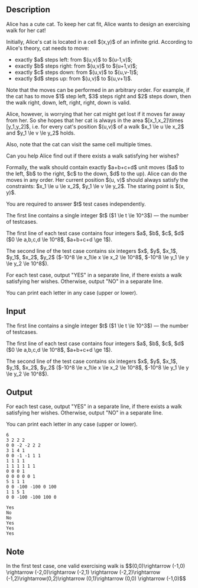 ## Description

<div><p>Alice has a cute cat. To keep her cat fit, Alice wants to design an exercising walk for her cat! </p><p>Initially, Alice's cat is located in a cell $(x,y)$ of an infinite grid. According to Alice's theory, cat needs to move: </p><ul> <li> exactly $a$ steps left: from $(u,v)$ to $(u-1,v)$; </li><li> exactly $b$ steps right: from $(u,v)$ to $(u+1,v)$; </li><li> exactly $c$ steps down: from $(u,v)$ to $(u,v-1)$; </li><li> exactly $d$ steps up: from $(u,v)$ to $(u,v+1)$. </li></ul><p>Note that the moves can be performed in an <span class="tex-font-style-bf">arbitrary order</span>. For example, if the cat has to move $1$ step left, $3$ steps right and $2$ steps down, then the walk right, down, left, right, right, down is valid.</p><p>Alice, however, is worrying that her cat might get lost if it moves far away from her. So she hopes that her cat is <span class="tex-font-style-bf">always</span> in the area $[x_1,x_2]\times [y_1,y_2]$, i.e. for every cat's position $(u,v)$ of a walk $x_1 \le u \le x_2$ and $y_1 \le v \le y_2$ holds.</p><p>Also, note that the cat can visit the same cell multiple times.</p><p>Can you help Alice find out if there exists a walk satisfying her wishes?</p><p>Formally, the walk should contain exactly $a+b+c+d$ unit moves ($a$ to the left, $b$ to the right, $c$ to the down, $d$ to the up). Alice can do the moves in <span class="tex-font-style-bf">any</span> order. Her current position $(u, v)$ should <span class="tex-font-style-bf">always</span> satisfy the constraints: $x_1 \le u \le x_2$, $y_1 \le v \le y_2$. The staring point is $(x, y)$.</p><p>You are required to answer $t$ test cases <span class="tex-font-style-bf">independently</span>.</p></div><div class="input-specification"><p>The first line contains a single integer $t$ ($1 \le t \le 10^3$) — the number of testcases. </p><p>The first line of each test case contains four integers $a$, $b$, $c$, $d$ ($0 \le a,b,c,d \le 10^8$, $a+b+c+d \ge 1$).</p><p>The second line of the test case contains six integers $x$, $y$, $x_1$, $y_1$, $x_2$, $y_2$ ($-10^8 \le x_1\le x \le x_2 \le 10^8$, $-10^8 \le y_1 \le y \le y_2 \le 10^8$).</p></div><div class="output-specification"><p>For each test case, output "<span class="tex-font-style-tt">YES</span>" in a separate line, if there exists a walk satisfying her wishes. Otherwise, output "<span class="tex-font-style-tt">NO</span>" in a separate line. </p><p>You can print each letter in any case (upper or lower).</p></div>

## Input

<p>The first line contains a single integer $t$ ($1 \le t \le 10^3$) — the number of testcases. </p><p>The first line of each test case contains four integers $a$, $b$, $c$, $d$ ($0 \le a,b,c,d \le 10^8$, $a+b+c+d \ge 1$).</p><p>The second line of the test case contains six integers $x$, $y$, $x_1$, $y_1$, $x_2$, $y_2$ ($-10^8 \le x_1\le x \le x_2 \le 10^8$, $-10^8 \le y_1 \le y \le y_2 \le 10^8$).</p>

## Output

<p>For each test case, output "<span class="tex-font-style-tt">YES</span>" in a separate line, if there exists a walk satisfying her wishes. Otherwise, output "<span class="tex-font-style-tt">NO</span>" in a separate line. </p><p>You can print each letter in any case (upper or lower).</p>





```input1
6
3 2 2 2
0 0 -2 -2 2 2
3 1 4 1
0 0 -1 -1 1 1
1 1 1 1
1 1 1 1 1 1
0 0 0 1
0 0 0 0 0 1
5 1 1 1
0 0 -100 -100 0 100
1 1 5 1
0 0 -100 -100 100 0
```




```output1
Yes
No
No
Yes
Yes
Yes
```



## Note

<p>In the first test case, one valid exercising walk is $$(0,0)\rightarrow (-1,0) \rightarrow (-2,0)\rightarrow (-2,1) \rightarrow (-2,2)\rightarrow (-1,2)\rightarrow(0,2)\rightarrow (0,1)\rightarrow (0,0) \rightarrow (-1,0)$$</p>
